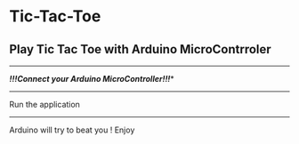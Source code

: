 # Tic-Tac-Toe
Play Tic Tac Toe with Arduino MicroContrroler
-------------------------------------------------------------------------------------------------------------------------------------------
-------------------------------------------------------------------------------------------------------------------------------------------
***********!!!Connect your Arduino MicroController!!!************
*****************************************************************
Run the application 
*****************************************************************
Arduino will try to beat you !
Enjoy
